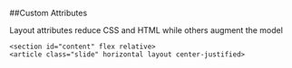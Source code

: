 ##Custom Attributes

Layout attributes reduce CSS and HTML while others augment the model

```markup
<section id="content" flex relative>
<article class="slide" horizontal layout center-justified>
```